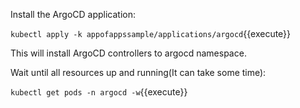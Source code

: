 Install the ArgoCD application:

`kubectl apply -k appofappssample/applications/argocd`{{execute}}

This will install ArgoCD controllers to argocd namespace.

Wait until all resources up and running(It can take some time):

`kubectl get pods -n argocd -w`{{execute}}

